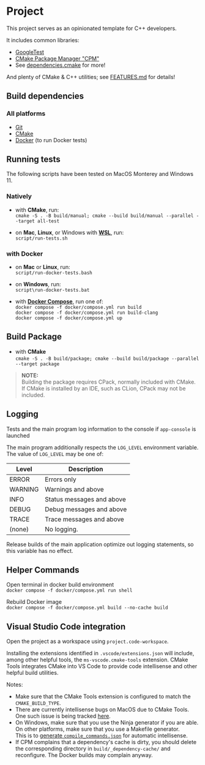 # Project

This project serves as an opinionated template for C++ developers.

It includes common libraries:

- [GoogleTest](https://github.com/google/googletest/)
- [CMake Package Manager "CPM"](https://github.com/cpm-cmake/CPM.cmake)
- See [dependencies.cmake](lib/cmake/dependencies.cmake) for more!

And plenty of CMake & C++ utilities; see [FEATURES.md](FEATURES.md) for details!

## Build dependencies

### All platforms

- [Git](https://git-scm.com/)
- [CMake](https://cmake.org/)
- [Docker](https://www.docker.com/) (to run Docker tests)

## Running tests

The following scripts have been tested on MacOS Monterey and Windows 11.

### Natively

- with **CMake**, run:  
  `cmake -S . -B build/manual; cmake --build build/manual --parallel --target all-test`

- on **Mac**, **Linux**, or Windows with [**WSL**](https://learn.microsoft.com/en-us/windows/wsl/), run:  
  `script/run-tests.sh`

### with Docker

- on **Mac** or **Linux**, run:  
  `script/run-docker-tests.bash`

- on **Windows**, run:  
  `script\run-docker-tests.bat`

- with [**Docker Compose**](https://docs.docker.com/compose/), run one of:  
  `docker compose -f docker/compose.yml run build`  
  `docker compose -f docker/compose.yml run build-clang`  
  `docker compose -f docker/compose.yml up`

## Build Package

- with **CMake**  
  `cmake -S . -B build/package; cmake --build build/package --parallel --target package`

> **NOTE:**  
> Building the package requires CPack, normally included with CMake.  
> If CMake is installed by an IDE, such as CLion, CPack may not be included.

## Logging

Tests and the main program log information to the console if `app-console` is
launched

The main program additionally respects the `LOG_LEVEL` environment variable.
The value of `LOG_LEVEL` may be one of:

| Level   | Description               |
|---------|---------------------------|
| ERROR   | Errors only               |
| WARNING | Warnings and above        |
| INFO    | Status messages and above |
| DEBUG   | Debug messages and above  |
| TRACE   | Trace messages and above  |
| (none)  | No logging.               |

Release builds of the main application optimize out logging statements, so this
variable has no effect.

## Helper Commands

Open terminal in docker build environment  
`docker compose -f docker/compose.yml run shell`

Rebuild Docker image  
`docker compose -f docker/compose.yml build --no-cache build`

## Visual Studio Code integration

Open the project as a workspace using `project.code-workspace`.

Installing the extensions identified in `.vscode/extensions.json` will include,
among other helpful tools, the `ms-vscode.cmake-tools` extension. CMake Tools
integrates CMake into VS Code to provide code intellisense and other helpful
build utilities.

Notes:

- Make sure that the CMake Tools extension is configured to match the `CMAKE_BUILD_TYPE`.
- There are currently intellisense bugs on MacOS due to CMake Tools.  
  One such issue is being tracked [here](https://github.com/microsoft/vscode-cmake-tools/issues/1178).
- On Windows, make sure that you use the Ninja generator if you are able.  
  On other platforms, make sure that you use a Makefile generator.  
  This is to
  [generate `compile_commands.json`](https://cmake.org/cmake/help/latest/variable/CMAKE_EXPORT_COMPILE_COMMANDS.html)
  for automatic intellisense.
- If CPM complains that a dependency's cache is dirty, you should delete the
  corresponding directory in `build/_dependency-cache/` and reconfigure.
  The Docker builds may complain anyway.
